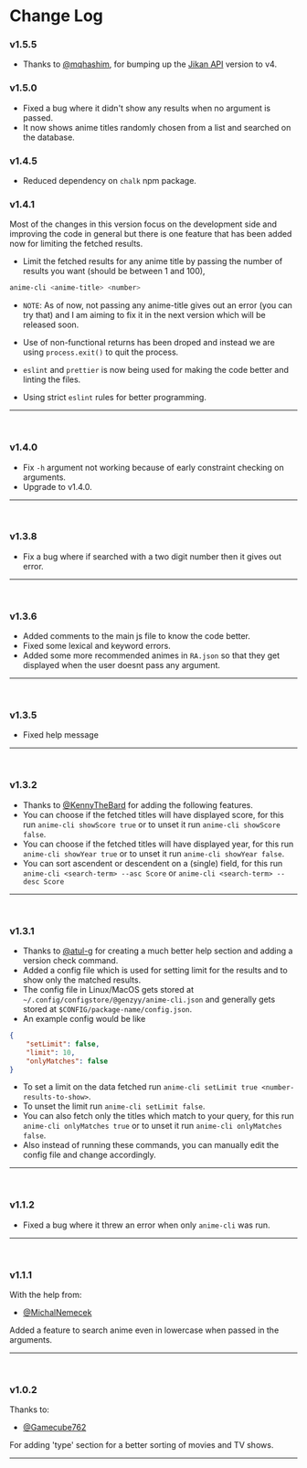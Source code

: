 # Change Log

### v1.5.5

- Thanks to [@mqhashim](https://github.com/mqhashim), for bumping up the [Jikan API](https://jikan.moe/) version to v4.

### v1.5.0

- Fixed a bug where it didn't show any results when no argument is passed.
- It now shows anime titles randomly chosen from a list and searched on the database.

### v1.4.5

- Reduced dependency on `chalk` npm package.

### v1.4.1

Most of the changes in this version focus on the development side and improving the code in general but there is one feature that has been added now for limiting the fetched results.

- Limit the fetched results for any anime title by passing the number of results you want (should be between 1 and 100),

```bash
anime-cli <anime-title> <number>
```

- `NOTE`: As of now, not passing any anime-title gives out an error (you can try that) and I am aiming to fix it in the next version which will be released soon.

- Use of non-functional returns has been droped and instead we are using `process.exit()` to quit the process.
- `eslint` and `prettier` is now being used for making the code better and linting the files.
- Using strict `eslint` rules for better programming.
<hr>
<br />

### v1.4.0

- Fix `-h` argument not working because of early constraint checking on arguments.
- Upgrade to v1.4.0.
<hr>
<br />

### v1.3.8

- Fix a bug where if searched with a two digit number then it gives out error.
<hr>
<br />

### v1.3.6

- Added comments to the main js file to know the code better.
- Fixed some lexical and keyword errors.
- Added some more recommended animes in `RA.json` so that they get displayed when the user doesnt pass any argument.
<hr>
<br />

### v1.3.5

- Fixed help message
<hr>
<br />

### v1.3.2

- Thanks to [@KennyTheBard](https://github.com/KennyTheBard) for adding the following features.
- You can choose if the fetched titles will have displayed score, for this run `anime-cli showScore true` or to unset it run `anime-cli showScore false`.
- You can choose if the fetched titles will have displayed year, for this run `anime-cli showYear true` or to unset it run `anime-cli showYear false`.
- You can sort ascendent or descendent on a (single) field, for this run `anime-cli <search-term> --asc Score` or `anime-cli <search-term> --desc Score`
<hr>
<br />

### v1.3.1

- Thanks to [@atul-g](https://github.com/atul-g) for creating a much better help section and adding a version check command.
- Added a config file which is used for setting limit for the results and to show only the matched results.
- The config file in Linux/MacOS gets stored at `~/.config/configstore/@genzyy/anime-cli.json` and generally gets stored at `$CONFIG/package-name/config.json`.
- An example config would be like

```json
{
	"setLimit": false,
	"limit": 10,
	"onlyMatches": false
}
```

- To set a limit on the data fetched run `anime-cli setLimit true <number-results-to-show>`.
- To unset the limit run `anime-cli setLimit false`.
- You can also fetch only the titles which match to your query, for this run `anime-cli onlyMatches true` or to unset it run `anime-cli onlyMatches false`.
- Also instead of running these commands, you can manually edit the config file and change accordingly.
<hr>
<br />

### v1.1.2

- Fixed a bug where it threw an error when only `anime-cli` was run.
<hr>
<br />

### v1.1.1

With the help from:

- [@MichalNemecek](https://github.com/MichalNemecek)

Added a feature to search anime even in lowercase when passed in the arguments.

<hr>
<br />

### v1.0.2

Thanks to:

- [@Gamecube762](https://github.com/Gamecube762)

For adding 'type' section for a better sorting of movies and TV shows.

<hr>
<br />
